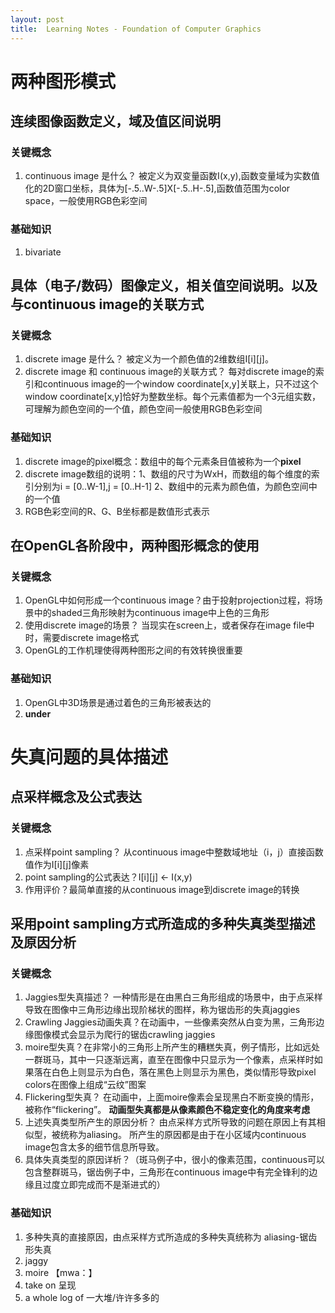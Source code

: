 ```yaml
---
layout: post
title:  Learning Notes - Foundation of Computer Graphics 
---
```


# 两种图形模式

## 连续图像函数定义，域及值区间说明
### 关键概念
1. continuous image 是什么？ 被定义为双变量函数I(x,y),函数变量域为实数值化的2D窗口坐标，具体为[-.5..W-.5]X[-.5..H-.5],函数值范围为color space，一般使用RGB色彩空间

### 基础知识
1. bivariate

## 具体（电子/数码）图像定义，相关值空间说明。以及与continuous image的关联方式
### 关键概念
1. discrete image 是什么？ 被定义为一个颜色值的2维数组I[i][j]。
2. discrete image 和 continuous image的关联方式？ 每对discrete image的索引和continuous image的一个window coordinate[x,y]关联上，只不过这个window coordinate[x,y]恰好为整数坐标。每个元素值都为一个3元组实数，可理解为颜色空间的一个值，颜色空间一般使用RGB色彩空间


### 基础知识
1. discrete image的pixel概念：数组中的每个元素条目值被称为一个**pixel**
2. discrete image数组的说明：1、数组的尺寸为WxH，而数组的每个维度的索引分别为i = [0..W-1],j = [0..H-1] 2、数组中的元素为颜色值，为颜色空间中的一个值
3. RGB色彩空间的R、G、B坐标都是数值形式表示

## 在OpenGL各阶段中，两种图形概念的使用
### 关键概念
1. OpenGL中如何形成一个continuous image？由于投射projection过程，将场景中的shaded三角形映射为continuous image中上色的三角形
2. 使用discrete image的场景？ 当现实在screen上，或者保存在image file中时，需要discrete image格式
3. OpenGL的工作机理使得两种图形之间的有效转换很重要

### 基础知识
1. OpenGL中3D场景是通过着色的三角形被表达的
2. **under** 

# 失真问题的具体描述

## 点采样概念及公式表达
### 关键概念
1. 点采样point sampling？ 从continuous image中整数域地址（i，j）直接函数值作为I[i][j]像素
2. point sampling的公式表达？I[i][j] <- I(x,y)
3. 作用评价？最简单直接的从continuous image到discrete image的转换

## 采用point sampling方式所造成的多种失真类型描述及原因分析
### 关键概念
1. Jaggies型失真描述？ 一种情形是在由黑白三角形组成的场景中，由于点采样导致在图像中三角形边缘出现阶梯状的图样，称为锯齿形的失真jaggies
2. Crawling Jaggies动画失真？在动画中，一些像素突然从白变为黑，三角形边缘图像模式会显示为爬行的锯齿crawling jaggies
3. moire型失真？在非常小的三角形上所产生的糟糕失真，例子情形，比如远处一群斑马，其中一只逐渐远离，直至在图像中只显示为一个像素，点采样时如果落在白色上则显示为白色，落在黑色上则显示为黑色，类似情形导致pixel colors在图像上组成“云纹”图案
4. Flickering型失真？ 在动画中，上面moire像素会呈现黑白不断变换的情形，被称作“flickering”。 **动画型失真都是从像素颜色不稳定变化的角度来考虑**
5. 上述失真类型所产生的原因分析？ 由点采样方式所导致的问题在原因上有其相似型，被统称为aliasing。 所产生的原因都是由于在小区域内continuous image包含太多的细节信息所导致。
6. 具体失真类型的原因详析？（斑马例子中，很小的像素范围，continuous可以包含整群斑马，锯齿例子中，三角形在continuous image中有完全锋利的边缘且过度立即完成而不是渐进式的）

### 基础知识
1. 多种失真的直接原因，由点采样方式所造成的多种失真统称为 aliasing-锯齿形失真
2. jaggy
3. moire 【mwa：】
4. take on 呈现
5. a whole log of 一大堆/许许多多的



